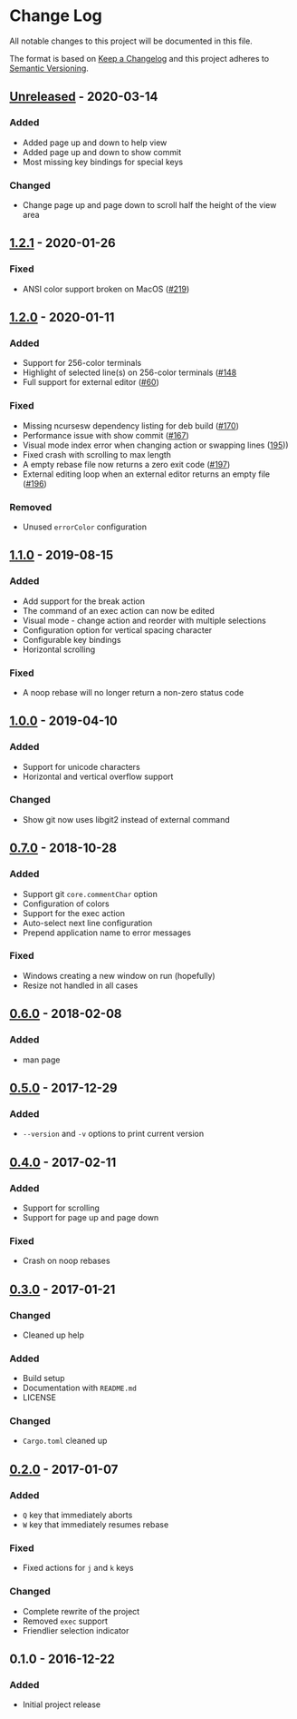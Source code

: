 # Change Log
All notable changes to this project will be documented in this file.

The format is based on [Keep a Changelog](http://keepachangelog.com/) 
and this project adheres to [Semantic Versioning](http://semver.org/).

## [Unreleased] - 2020-03-14

### Added
- Added page up and down to help view
- Added page up and down to show commit
- Most missing key bindings for special keys

### Changed
- Change page up and page down to scroll half the height of the view area

## [1.2.1] - 2020-01-26

### Fixed
- ANSI color support broken on MacOS ([#219](https://github.com/MitMaro/git-interactive-rebase-tool/issues/219)) 

## [1.2.0] - 2020-01-11

### Added
- Support for 256-color terminals
- Highlight of selected line(s) on 256-color terminals ([#148](https://github.com/MitMaro/git-interactive-rebase-tool/issues/148)
- Full support for external editor ([#60](https://github.com/MitMaro/git-interactive-rebase-tool/issues/60))

### Fixed
- Missing ncursesw dependency listing for deb build ([#170](https://github.com/MitMaro/git-interactive-rebase-tool/issues/170))
- Performance issue with show commit ([#167](https://github.com/MitMaro/git-interactive-rebase-tool/issues/167))
- Visual mode index error when changing action or swapping lines ([195](https://github.com/MitMaro/git-interactive-rebase-tool/issues/195)))
- Fixed crash with scrolling to max length
- A empty rebase file now returns a zero exit code ([#197](https://github.com/MitMaro/git-interactive-rebase-tool/issues/197))
- External editing loop when an external editor returns an empty file ([#196](https://github.com/MitMaro/git-interactive-rebase-tool/issues/196))

### Removed
- Unused `errorColor` configuration

## [1.1.0] - 2019-08-15

### Added
- Add support for the break action
- The command of an exec action can now be edited
- Visual mode - change action and reorder with multiple selections
- Configuration option for vertical spacing character
- Configurable key bindings
- Horizontal scrolling

### Fixed
- A noop rebase will no longer return a non-zero status code

## [1.0.0] - 2019-04-10

### Added
- Support for unicode characters
- Horizontal and vertical overflow support

### Changed
- Show git now uses libgit2 instead of external command

## [0.7.0] - 2018-10-28

### Added
- Support git `core.commentChar` option
- Configuration of colors
- Support for the exec action
- Auto-select next line configuration
- Prepend application name to error messages

### Fixed
- Windows creating a new window on run (hopefully)
- Resize not handled in all cases

## [0.6.0] - 2018-02-08

### Added
- man page

## [0.5.0] - 2017-12-29

### Added
- `--version` and `-v` options to print current version

## [0.4.0] - 2017-02-11

### Added
- Support for scrolling
- Support for page up and page down

### Fixed
- Crash on noop rebases

## [0.3.0] - 2017-01-21
### Changed
- Cleaned up help

### Added
- Build setup
- Documentation with `README.md`
- LICENSE

### Changed
- `Cargo.toml` cleaned up

## [0.2.0] - 2017-01-07
### Added
- `Q` key that immediately aborts
- `W` key that immediately resumes rebase

### Fixed
- Fixed actions for `j` and `k` keys

### Changed
- Complete rewrite of the project
- Removed `exec` support
- Friendlier selection indicator

## 0.1.0 - 2016-12-22
### Added
- Initial project release

[Unreleased]: https://github.com/MitMaro/git-interactive-rebase-tool/compare/1.2.1...HEAD
[1.2.1]: https://github.com/MitMaro/git-interactive-rebase-tool/compare/1.2.0...1.2.1
[1.2.0]: https://github.com/MitMaro/git-interactive-rebase-tool/compare/1.1.0...1.2.0
[1.1.0]: https://github.com/MitMaro/git-interactive-rebase-tool/compare/1.0.0...1.1.0
[1.0.0]: https://github.com/MitMaro/git-interactive-rebase-tool/compare/0.7.0...1.0.0
[0.7.0]: https://github.com/MitMaro/git-interactive-rebase-tool/compare/0.6.0...0.7.0
[0.6.0]: https://github.com/MitMaro/git-interactive-rebase-tool/compare/0.5.0...0.6.0
[0.5.0]: https://github.com/MitMaro/git-interactive-rebase-tool/compare/0.4.0...0.5.0
[0.4.0]: https://github.com/MitMaro/git-interactive-rebase-tool/compare/0.3.0...0.4.0
[0.3.0]: https://github.com/MitMaro/git-interactive-rebase-tool/compare/0.2.0...0.3.0
[0.2.0]: https://github.com/MitMaro/git-interactive-rebase-tool/compare/0.1.0...0.2.0
